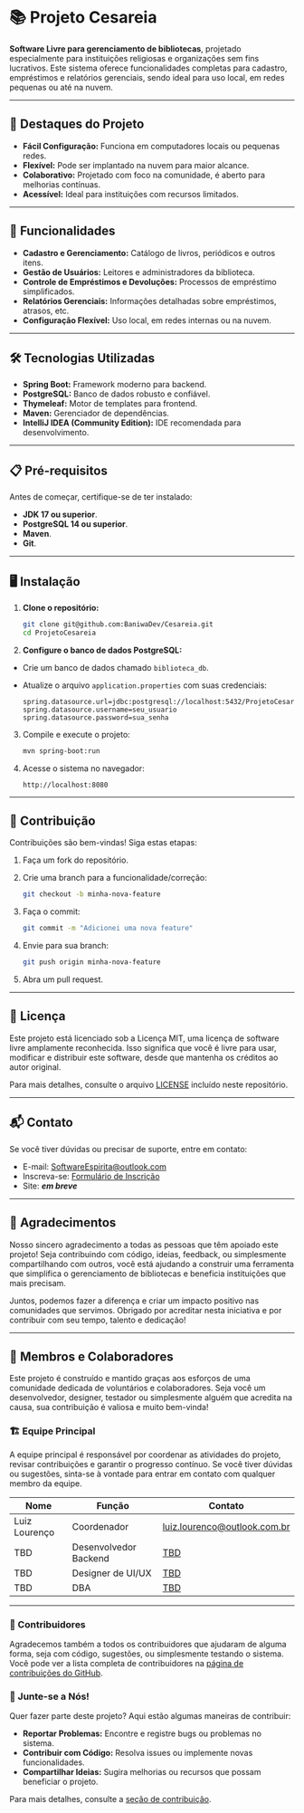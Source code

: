 # 📚 Projeto Cesareia



**Software Livre para gerenciamento de bibliotecas**, projetado especialmente para instituições religiosas e organizações sem fins lucrativos. Este sistema oferece funcionalidades completas para cadastro, empréstimos e relatórios gerenciais, sendo ideal para uso local, em redes pequenas ou até na nuvem.

---

## 🌟 Destaques do Projeto

- **Fácil Configuração:** Funciona em computadores locais ou pequenas redes.
- **Flexível:** Pode ser implantado na nuvem para maior alcance.
- **Colaborativo:** Projetado com foco na comunidade, é aberto para melhorias contínuas.
- **Acessível:** Ideal para instituições com recursos limitados.

---

## 🚀 Funcionalidades

- **Cadastro e Gerenciamento:** Catálogo de livros, periódicos e outros itens.
- **Gestão de Usuários:** Leitores e administradores da biblioteca.
- **Controle de Empréstimos e Devoluções:** Processos de empréstimo simplificados.
- **Relatórios Gerenciais:** Informações detalhadas sobre empréstimos, atrasos, etc.
- **Configuração Flexível:** Uso local, em redes internas ou na nuvem.

---

## 🛠️ Tecnologias Utilizadas

- **Spring Boot:** Framework moderno para backend.
- **PostgreSQL:** Banco de dados robusto e confiável.
- **Thymeleaf:** Motor de templates para frontend.
- **Maven:** Gerenciador de dependências.
- **IntelliJ IDEA (Community Edition):** IDE recomendada para desenvolvimento.

---

## 📋 Pré-requisitos

Antes de começar, certifique-se de ter instalado:

- **JDK 17 ou superior**.
- **PostgreSQL 14 ou superior**.
- **Maven**.
- **Git**.

---

## 🖥️ Instalação

1. **Clone o repositório:**

   ```bash
   git clone git@github.com:BaniwaDev/Cesareia.git
   cd ProjetoCesareia
   ```

2. **Configure o banco de dados PostgreSQL:**
   
- Crie um banco de dados chamado `biblioteca_db`.
- Atualize o arquivo `application.properties` com suas credenciais:

   ```properties
   spring.datasource.url=jdbc:postgresql://localhost:5432/ProjetoCesareia_db
   spring.datasource.username=seu_usuario
   spring.datasource.password=sua_senha
   ```

3. Compile e execute o projeto:

   ```bash
   mvn spring-boot:run
   ```

4. Acesse o sistema no navegador:
   
   ```Url
   http://localhost:8080
   ```

---

## 🤝 Contribuição
Contribuições são bem-vindas! Siga estas etapas:

1. Faça um fork do repositório.

2. Crie uma branch para a funcionalidade/correção:
   ```bash
   git checkout -b minha-nova-feature
   ```
   
3. Faça o commit:
   ```bash
   git commit -m "Adicionei uma nova feature"
   ```

4. Envie para sua branch:
   ```bash
   git push origin minha-nova-feature
   ```

5. Abra um pull request.


---

## 📜 Licença

Este projeto está licenciado sob a Licença MIT, uma licença de software livre amplamente reconhecida. Isso significa que você é livre para usar, modificar e distribuir este software, desde que mantenha os créditos ao autor original.

Para mais detalhes, consulte o arquivo [LICENSE](./LICENSE) incluído neste repositório.

---

## 📬 Contato
Se você tiver dúvidas ou precisar de suporte, entre em contato:

- E-mail: [SoftwareEspirita@outlook.com](mailto:SoftwareEspirita@outlook.com)
- Inscreva-se: [Formulário de Inscrição](https://forms.office.com/r/UrqxF1fqNE?origin=lprLink)
- Site: _**em breve**_

---

## 🌟 Agradecimentos

Nosso sincero agradecimento a todas as pessoas que têm apoiado este projeto! Seja contribuindo com código, ideias, feedback, ou simplesmente compartilhando com outros, você está ajudando a construir uma ferramenta que simplifica o gerenciamento de bibliotecas e beneficia instituições que mais precisam.

Juntos, podemos fazer a diferença e criar um impacto positivo nas comunidades que servimos. Obrigado por acreditar nesta iniciativa e por contribuir com seu tempo, talento e dedicação!

---

## 👥 Membros e Colaboradores

Este projeto é construído e mantido graças aos esforços de uma comunidade dedicada de voluntários e colaboradores. Seja você um desenvolvedor, designer, testador ou simplesmente alguém que acredita na causa, sua contribuição é valiosa e muito bem-vinda!

### 🏗️ Equipe Principal
A equipe principal é responsável por coordenar as atividades do projeto, revisar contribuições e garantir o progresso contínuo. Se você tiver dúvidas ou sugestões, sinta-se à vontade para entrar em contato com qualquer membro da equipe.

| Nome          | Função                | Contato                                                             |
|---------------|-----------------------|---------------------------------------------------------------------|
| Luiz Lourenço | Coordenador           | [luiz.lourenco@outlook.com.br](mailto:luiz.lourenco@outlook.com.br) |
| TBD           | Desenvolvedor Backend | [TBD](mailto:meu@dominio.com)                                       |
| TBD           | Designer de UI/UX     | [TBD](mailto:meu@dominio.com)                                    |
| TBD           | DBA                   | [TBD](mailto:meu@dominio.com)                                    |

---

### 🌟 Contribuidores
Agradecemos também a todos os contribuidores que ajudaram de alguma forma, seja com código, sugestões, ou simplesmente testando o sistema. Você pode ver a lista completa de contribuidores na [página de contribuições do GitHub](./graphs/contributors).

### 🤝 Junte-se a Nós!
Quer fazer parte deste projeto? Aqui estão algumas maneiras de contribuir:
- **Reportar Problemas:** Encontre e registre bugs ou problemas no sistema.
- **Contribuir com Código:** Resolva issues ou implemente novas funcionalidades.
- **Compartilhar Ideias:** Sugira melhorias ou recursos que possam beneficiar o projeto.

Para mais detalhes, consulte a [seção de contribuição](#🤝-contribuição). 

